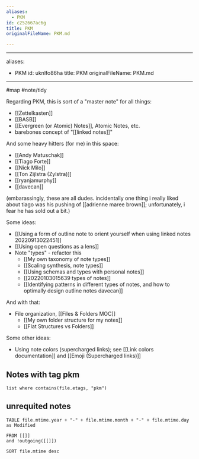 ```yaml
---
aliases:
  - PKM
id: c252667ac6g
title: PKM
originalFileName: PKM.md

---
```


---
aliases:
  - PKM
id: uknlfo86ha
title: PKM
originalFileName: PKM.md

---

#map #note/tidy

Regarding PKM, this is sort of a "master note" for all things:

* [[Zettelkasten]]
* [[BASB]]
* [[Evergreen (or Atomic) Notes]], Atomic Notes, etc.
* barebones concept of "[[linked notes]]"

And some heavy hitters (for me) in this space:

* [[Andy Matuschak]]
* [[Tiago Forte]]
* [[Nick Milo]]
* [[Ton Zijlstra (Zylstra)]]
* [[ryanjamurphy]]
* [[davecan]]

(embarassingly, these are all dudes. incidentally one thing i really liked about tiago was his pushing of [[adrienne maree brown]]; unfortunately, i fear he has sold out a bit.)

Some ideas:

* [[Using a form of outline note to orient yourself when using linked notes 20220913022451]]
* [[Using open questions as a lens]]
* Note "types" - refactor this
  * [[My own taxonomy of note types]]
  * [[Scaling synthesis, note types]]
  * [[Using schemas and types with personal notes]]
  * [[20220103015639 types of notes]]
  * [[Identifying patterns in different types of notes, and how to optimally design outline notes davecan]]

And with that:

* File organization, [[Files & Folders MOC]]
  * [[My own folder structure for my notes]]
  * [[Flat Structures vs Folders]]

Some other ideas:

* Using note colors (supercharged links); see [[Link colors documentation]] and [[Emoji (Supercharged links)]]

## Notes with tag pkm

```dataview
list where contains(file.etags, "pkm")
```

## unrequited notes

```dataview
TABLE file.mtime.year + "-" + file.mtime.month + "-" + file.mtime.day as Modified

FROM [[]]
and !outgoing([[]])

SORT file.mtime desc
```
